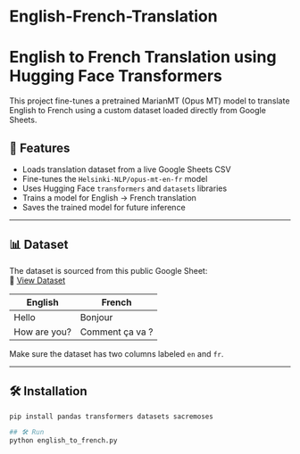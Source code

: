 # English-French-Translation

# English to French Translation using Hugging Face Transformers

This project fine-tunes a pretrained MarianMT (Opus MT) model to translate English to French using a custom dataset loaded directly from Google Sheets.

## 🚀 Features

- Loads translation dataset from a live Google Sheets CSV
- Fine-tunes the `Helsinki-NLP/opus-mt-en-fr` model
- Uses Hugging Face `transformers` and `datasets` libraries
- Trains a model for English → French translation
- Saves the trained model for future inference

---

## 📊 Dataset

The dataset is sourced from this public Google Sheet:  
🔗 [View Dataset](https://docs.google.com/spreadsheets/d/1Ca81JsYuXdwAId6C1y_mqJcAq22LWZtLl8I8_oCBdWU/edit?usp=sharing)

| English        | French          |
|----------------|------------------|
| Hello          | Bonjour          |
| How are you?   | Comment ça va ?  |

Make sure the dataset has two columns labeled `en` and `fr`.

---

## 🛠️ Installation

```bash
pip install pandas transformers datasets sacremoses

## 🛠️ Run
python english_to_french.py
